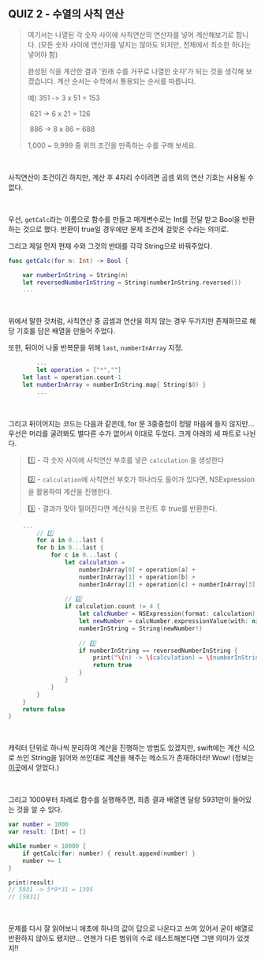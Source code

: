 ## 	QUIZ 2 - 수열의 사칙 연산

>   여기서는 나열된 각 숫자 사이에 사칙연산의 연산자를 넣어 계산해보기로 합니다. (모든 숫자 사이에 연산자를 넣지는 않아도 되지만, 전체에서 최소한 하나는 넣어야 함)
>
>  완성된 식을 계산한 결과 '원래 수를 거꾸로 나열한 숫자'가 되는 것을 생각해 보겠습니다. 계산 순서는 수학에서 통용되는 순서를 따릅니다.
>
>   예) 	  351 -> 3 x 51 = 153
>
>  ​			621 -> 6 x 21 = 126
>
>  ​    		886 -> 8 x 86 = 688
>
>    1,000 ~ 9,999 중 위의 조건을 만족하는 수를 구해 보세요.

<br>

사칙연산이 조건이긴 하지만, 계산 후 4자리 수이려면 곱셈 외의 연산 기호는 사용될 수 없다.

<br>

우선, `getCalc`라는 이름으로 함수를 만들고 매개변수로는 Int를 전달 받고 Bool을 반환하는 것으로 했다. 반환이 true일 경우에만 문제 조건에 걸맞은 수라는 의미로.  <br>

그리고 제일 먼저 현재 수와 그것의 반대를 각각 String으로 바꿔주었다.

```swift
func getCalc(for n: Int) -> Bool {

    var numberInString = String(n)
    let reversedNumberInString = String(numberInString.reversed())
    ...
```

<br>

위에서 말한 것처럼, 사칙연산 중 곱셈과 연산을 하지 않는 경우 두가지만 존재하므로 해당 기호를 담은 배열을 만들어 주었다. <br>

또한, 뒤이어 나올 반복문을 위해 `last`, `numberInArray` 지정.

```swift
		...
		let operation = ["*",""]
    let last = operation.count-1
    let numberInArray = numberInString.map{ String($0) }
		...
```

<br>

그리고 뒤이어지는 코드는 다음과 같은데, for 문 3중중첩이 정말 마음에 들지 않지만... 우선은 머리를 굴려봐도 별다른 수가 없어서 이대로 두었다. 크게 아래의 세 파트로 나뉜다. <br>

> 1️⃣ - 각 숫자 사이에 사칙연산 부호를 넣은 `calculation` 을 생성한다
>
> 2️⃣ - `calculation`에 사칙연산 부호가 하나라도 들어가 있다면, NSExpression을 활용하여 계산을 진행한다.
>
> 3️⃣ - 결과가 맞아 떨어진다면 계산식을 프린트 후 true를 반환한다.

```swift
    ...
		// 1️⃣
		for a in 0...last {
        for b in 0...last {
            for c in 0...last {
                let calculation =
                    numberInArray[0] + operation[a] +
                    numberInArray[1] + operation[b] +
                    numberInArray[2] + operation[c] + numberInArray[3]
                
                // 2️⃣
                if calculation.count != 4 {
                    let calcNumber = NSExpression(format: calculation)
                    let newNumber = calcNumber.expressionValue(with: nil, context: nil) as? Int
                    numberInString = String(newNumber!)
                  
                    // 3️⃣
                    if numberInString == reversedNumberInString {
                        print("\(n) -> \(calculation) = \(numberInString)")
                        return true
                    }
                }
            }
        }
    }
    return false
}
```

<br>

캐릭터 단위로 하나씩 분리하여 계산을 진행하는 방법도 있겠지만, swift에는 계산 식으로 쓰인 String을 읽어와 쓰인대로 계산을 해주는 메소드가 존재하더라! Wow! (정보는 [이곳](https://nshipster.com/nsexpression/)에서 얻었다.) <br>

<br>

그리고 1000부터 차례로 함수를 실행해주면, 최종 결과 배열엔 달랑 5931만이 들어있는 것을 알 수 있다.<br>

```swift
var number = 1000
var result: [Int] = []

while number < 10000 {
    if getCalc(for: number) { result.append(number) }
    number += 1
}

print(result)
// 5931 -> 5*9*31 = 1395
// [5931]
```

<br>

문제를 다시 잘 읽어보니 애초에 하나의 값이 답으로 나온다고 쓰여 있어서 굳이 배열로 반환하지 않아도 됐지만... 언젠가 다른 범위의 수로 테스트해본다면 그땐 의미가 있겟지!!